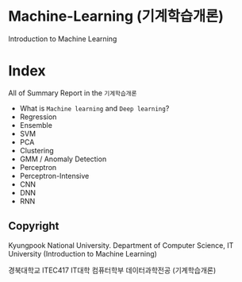 # Machine-Learning (기계학습개론)
Introduction to Machine Learning

# Index 
All of Summary Report in the `기계학습개론`
- What is `Machine learning` and `Deep learning`?
- Regression
- Ensemble
- SVM
- PCA
- Clustering
- GMM / Anomaly Detection
- Perceptron
- Perceptron-Intensive
- CNN
- DNN
- RNN

## Copyright
Kyungpook National University.
Department of Computer Science, IT University
(Introduction to Machine Learning)

경북대학교
ITEC417 IT대학 컴퓨터학부 데이터과학전공
(기계학습개론)

